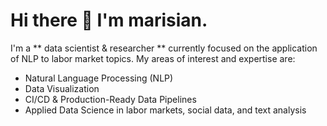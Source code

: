 # Hi there 👋 I'm marisian.

I'm a ** data scientist & researcher ** currently focused on the application of NLP to labor market topics. 
My areas of interest and expertise are:
- Natural Language Processing (NLP)
- Data Visualization
- CI/CD & Production-Ready Data Pipelines
- Applied Data Science in labor markets, social data, and text analysis

<!--I'm currently setting up my portfolio to showcase:
- **NLP Classifier**
- **Visualization Dashboard**
- **Text Anonymizer**
- **ML Pipeline API**

---

## Tech Stack
- **Languages**: Python, SQL
- **ML & NLP**: scikit-learn, PyTorch, Huggingface, spaCy, sentence-transformers
- **Data Handling**: pandas, dask, numpy
- **Visualization**: matplotlib, seaborn, Plotly, Streamlit
- **MLOps & Tools**: GitHub Actions, Docker, FastAPI, Great Expectations

---

## Portfolio
* Work in progress - projects coming soon!

